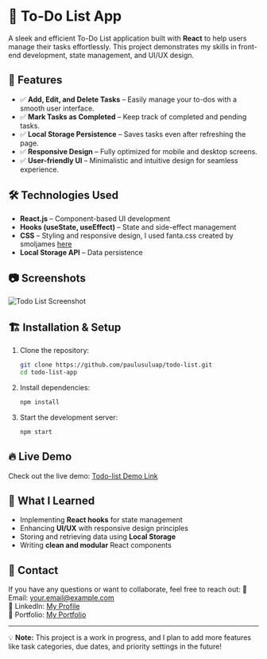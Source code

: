 # 📌 To-Do List App

A sleek and efficient To-Do List application built with **React** to help users manage their tasks effortlessly. This project demonstrates my skills in front-end development, state management, and UI/UX design.

## 🚀 Features

- ✅ **Add, Edit, and Delete Tasks** – Easily manage your to-dos with a smooth user interface.
- ✅ **Mark Tasks as Completed** – Keep track of completed and pending tasks.
- ✅ **Local Storage Persistence** – Saves tasks even after refreshing the page.
- ✅ **Responsive Design** – Fully optimized for mobile and desktop screens.
- ✅ **User-friendly UI** – Minimalistic and intuitive design for seamless experience.

## 🛠️ Technologies Used

- **React.js** – Component-based UI development
- **Hooks (useState, useEffect)** – State and side-effect management
- **CSS** – Styling and responsive design, I used fanta.css created by smoljames [here](https://github.com/jamezmca/fantacss)
- **Local Storage API** – Data persistence

## 📷 Screenshots

![Todo List Screenshot](path/to/screenshot.png)

## 🏗️ Installation & Setup

1. Clone the repository:
   ```bash
   git clone https://github.com/paulusuluap/todo-list.git
   cd todo-list-app
   ```
2. Install dependencies:
   ```bash
   npm install
   ```
3. Start the development server:
   ```bash
   npm start
   ```

## 🔥 Live Demo

Check out the live demo: [Todo-list Demo Link](https://your-live-demo-link.com)

## 🎯 What I Learned

- Implementing **React hooks** for state management
- Enhancing **UI/UX** with responsive design principles
- Storing and retrieving data using **Local Storage**
- Writing **clean and modular** React components

## 📩 Contact

If you have any questions or want to collaborate, feel free to reach out:
📧 Email: your.email@example.com  
💼 LinkedIn: [My Profile](https://www.linkedin.com/in/andrewpaulsergio/)  
🚀 Portfolio: [My Portfolio](https://paul-portfolio-nine.vercel.app/)


---

💡 **Note:** This project is a work in progress, and I plan to add more features like task categories, due dates, and priority settings in the future!

